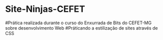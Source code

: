 # Site-Ninjas-CEFET

#Prática realizada durante o curso do Enxurrada de Bits do CEFET-MG sobre desenvolvimento Web
#Práticando a estilização de sites através de CSS
